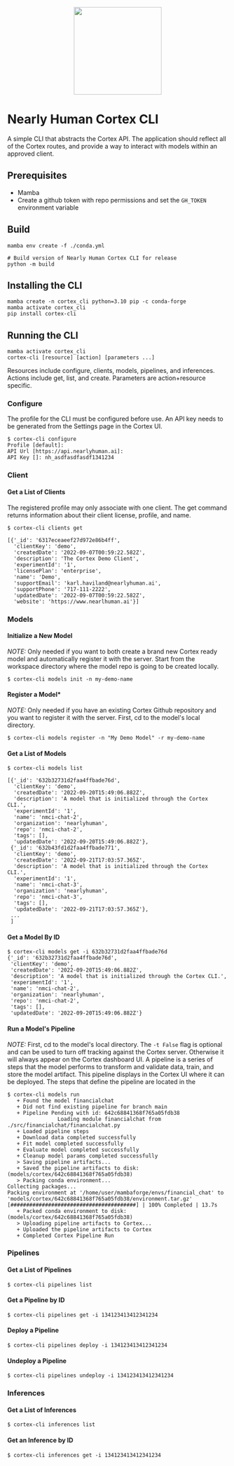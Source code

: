 <p align="center">
    <img src="https://www.nearlyhuman.ai/wp-content/uploads/2022/04/virtual-copy.svg" width="200"/>
</p>

# Nearly Human Cortex CLI

A simple CLI that abstracts the Cortex API. The application should reflect all of the Cortex routes, and provide a way
to interact with models within an approved client.

## Prerequisites

- Mamba
- Create a github token with repo permissions and set the `GH_TOKEN` environment variable

## Build

```
mamba env create -f ./conda.yml

# Build version of Nearly Human Cortex CLI for release
python -m build
```

## Installing the CLI

```
mamba create -n cortex_cli python=3.10 pip -c conda-forge
mamba activate cortex_cli
pip install cortex-cli
```

## Running the CLI

```
mamba activate cortex_cli
cortex-cli [resource] [action] [parameters ...]
```

Resources include configure, clients, models, pipelines, and inferences.
Actions include get, list, and create.
Parameters are action+resource specific.

### Configure

The profile for the CLI must be configured before use. An API key needs to be generated from the Settings page in the Cortex UI.

```
$ cortex-cli configure
Profile [default]:
API Url [https://api.nearlyhuman.ai]:
API Key []: nh_asdfasdfasdf1341234
```

### Client

#### Get a List of Clients

The registered profile may only associate with one client. The get command returns information about their client license, profile, and name.

```
$ cortex-cli clients get

[{'_id': '6317eceaeef27d972e86b4ff',
  'clientKey': 'demo',
  'createdDate': '2022-09-07T00:59:22.582Z',
  'description': 'The Cortex Demo Client',
  'experimentId': '1',
  'licensePlan': 'enterprise',
  'name': 'Demo',
  'supportEmail': 'karl.haviland@nearlyhuman.ai',
  'supportPhone': '717-111-2222',
  'updatedDate': '2022-09-07T00:59:22.582Z',
  'website': 'https://www.nearlhuman.ai'}]
```

### Models

#### Initialize a New Model

_NOTE:_ Only needed if you want to both create a brand new Cortex ready model and automatically register it with the server. Start from the workspace directory where the model repo is going to be created locally.

```
$ cortex-cli models init -n my-demo-name
```

#### Register a Model\*

_NOTE:_ Only needed if you have an existing Cortex Github repository and you want to register it with the server. First, cd to the model's local directory.

```
$ cortex-cli models register -n "My Demo Model" -r my-demo-name
```

#### Get a List of Models

```
$ cortex-cli models list

[{'_id': '632b32731d2faa4ffbade76d',
  'clientKey': 'demo',
  'createdDate': '2022-09-20T15:49:06.882Z',
  'description': 'A model that is initialized through the Cortex CLI.',
  'experimentId': '1',
  'name': 'nmci-chat-2',
  'organization': 'nearlyhuman',
  'repo': 'nmci-chat-2',
  'tags': [],
  'updatedDate': '2022-09-20T15:49:06.882Z'},
 {'_id': '632b43fd1d2faa4ffbade771',
  'clientKey': 'demo',
  'createdDate': '2022-09-21T17:03:57.365Z',
  'description': 'A model that is initialized through the Cortex CLI.',
  'experimentId': '1',
  'name': 'nmci-chat-3',
  'organization': 'nearlyhuman',
  'repo': 'nmci-chat-3',
  'tags': [],
  'updatedDate': '2022-09-21T17:03:57.365Z'},
 ...
 ]
```

#### Get a Model By ID

```
$ cortex-cli models get -i 632b32731d2faa4ffbade76d
{'_id': '632b32731d2faa4ffbade76d',
 'clientKey': 'demo',
 'createdDate': '2022-09-20T15:49:06.882Z',
 'description': 'A model that is initialized through the Cortex CLI.',
 'experimentId': '1',
 'name': 'nmci-chat-2',
 'organization': 'nearlyhuman',
 'repo': 'nmci-chat-2',
 'tags': [],
 'updatedDate': '2022-09-20T15:49:06.882Z'}
```

#### Run a Model's Pipeline

_NOTE:_ First, cd to the model's local directory. The `-t False` flag is optional and can be used to turn off tracking against the Cortex server. Otherwise it will always appear on the Cortex dashboard UI.
A pipeline is a series of steps that the model performs to transform and validate data, train, and store the model artifact. This pipeline displays in the
Cortex UI where it can be deployed. The steps that define the pipeline are located in the

```
$ cortex-cli models run
   + Found the model financialchat
   + Did not find existing pipeline for branch main
   + Pipeline Pending with id: 642c68841368f765a05fdb38
                Loading module financialchat from ./src/financialchat/financialchat.py
   + Loaded pipeline steps
   + Download data completed successfully
   + Fit model completed successfully
   + Evaluate model completed successfully
   + Cleanup model params completed successfully
   > Saving pipeline artifacts...
   + Saved the pipeline artifacts to disk: (models/cortex/642c68841368f765a05fdb38)
   > Packing conda environment...
Collecting packages...
Packing environment at '/home/user/mambaforge/envs/financial_chat' to 'models/cortex/642c68841368f765a05fdb38/environment.tar.gz'
[########################################] | 100% Completed | 13.7s
   + Packed conda environment to disk: (models/cortex/642c68841368f765a05fdb38)
   > Uploading pipeline artifacts to Cortex...
   + Uploaded the pipeline artifacts to Cortex
   + Completed Cortex Pipeline Run
```

### Pipelines

#### Get a List of Pipelines

```
$ cortex-cli pipelines list

```

#### Get a Pipeline by ID

```
$ cortex-cli pipelines get -i 134123413412341234

```

#### Deploy a Pipeline

```
$ cortex-cli pipelines deploy -i 134123413412341234

```

#### Undeploy a Pipeline

```
$ cortex-cli pipelines undeploy -i 134123413412341234

```

### Inferences

#### Get a List of Inferences

```
$ cortex-cli inferences list

```

#### Get an Inference by ID

```
$ cortex-cli inferences get -i 134123413412341234

```
